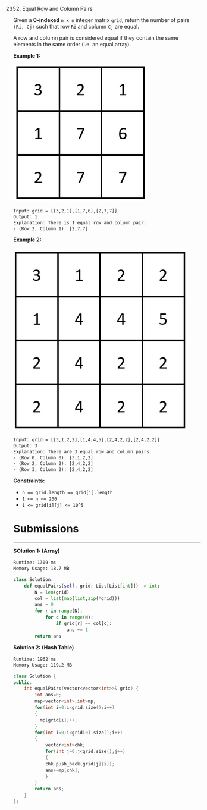 2352. Equal Row and Column Pairs

Given a **0-indexed** `n x n` integer matrix `grid`, return the number of pairs `(Ri, Cj)` such that row `Ri` and column `Cj` are equal.

A row and column pair is considered equal if they contain the same elements in the same order (i.e. an equal array).

 

**Example 1:**

![2352_ex1.jpg](img/2352_ex1.jpg)
```
Input: grid = [[3,2,1],[1,7,6],[2,7,7]]
Output: 1
Explanation: There is 1 equal row and column pair:
- (Row 2, Column 1): [2,7,7]
```

**Example 2:**

![2352_ex2.jpg](img/2352_ex2.jpg)
```
Input: grid = [[3,1,2,2],[1,4,4,5],[2,4,2,2],[2,4,2,2]]
Output: 3
Explanation: There are 3 equal row and column pairs:
- (Row 0, Column 0): [3,1,2,2]
- (Row 2, Column 2): [2,4,2,2]
- (Row 3, Column 2): [2,4,2,2]
```

**Constraints:**

* `n == grid.length == grid[i].length`
* `1 <= n <= 200`
* `1 <= grid[i][j] <= 10^5`

# Submissions
---
**SOlution 1: (Array)**
```
Runtime: 1309 ms
Memory Usage: 18.7 MB
```
```python
class Solution:
    def equalPairs(self, grid: List[List[int]]) -> int:
        N = len(grid)
        col = list(map(list,zip(*grid)))
        ans = 0
        for r in range(N):
            for c in range(N):
                if grid[r] == col[c]:
                    ans += 1
        return ans
```

**Solution 2: (Hash Table)**
```
Runtime: 1962 ms
Memory Usage: 119.2 MB
```
```c++
class Solution {
public:
    int equalPairs(vector<vector<int>>& grid) {
        int ans=0;
        map<vector<int>,int>mp;
        for(int i=0;i<grid.size();i++)
        {
          mp[grid[i]]++;  
        }
        for(int i=0;i<grid[0].size();i++)
        { 
            vector<int>chk;
            for(int j=0;j<grid.size();j++)
            {
            chk.push_back(grid[j][i]);
            ans+=mp[chk];
            }
        }
        return ans;
    }
};
```
